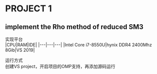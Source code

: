 # PROJECT 1 
## implement the Rho method of reduced SM3

实现平台<br>
|CPU|RAM|IDE|
|---|---|---|
|Intel Core i7-8550U|hynix DDR4 2400Mhz 8Gib|VS 2019|

运行方式<br>
创建VS project，开启项目的OMP支持，再添加源码运行
